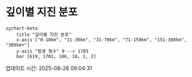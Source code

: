 # 깊이별 지진 분포

```mermaid
xychart-beta
    title "깊이별 지진 분포"
    x-axis ["0-10km", "11-30km", "31-70km", "71-150km", "151-300km", "300km+"]
    y-axis "발생 횟수" 0 --> 1703
    bar [619, 1701, 106, 18, 1, 2]
```

업데이트 시간: 2025-08-28 09:04:31
